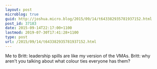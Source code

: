 ```yaml
---
layout: post
microblog: true
guid: http://joshua.micro.blog/2015/09/14/t643382935781937152.html
post_id: 37183
date: 2015-09-14T22:17:00+1100
lastmod: 2019-07-30T17:41:28+1100
type: post
url: /2015/09/14/t643382935781937152.html
---
```

Me to Britt: leadership spills are like my version of the VMAs.
Britt: why aren't you talking about what colour ties everyone has them?
